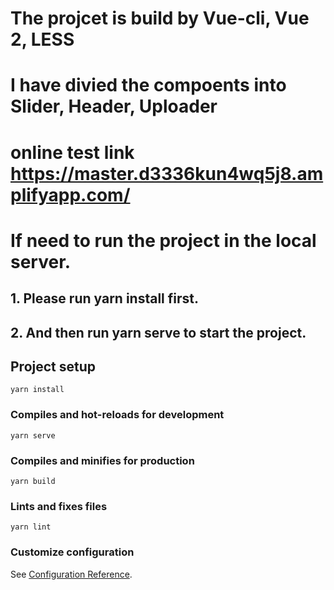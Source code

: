# The projcet is build by Vue-cli, Vue 2, LESS
# I have divied the compoents into Slider, Header, Uploader

# online test link https://master.d3336kun4wq5j8.amplifyapp.com/

# If need to run the project in the local server.

## 1. Please run yarn install first.
## 2. And then run yarn serve to start the project.


## Project setup
```
yarn install
```

### Compiles and hot-reloads for development
```
yarn serve
```

### Compiles and minifies for production
```
yarn build
```

### Lints and fixes files
```
yarn lint
```

### Customize configuration
See [Configuration Reference](https://cli.vuejs.org/config/).
